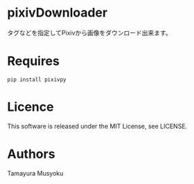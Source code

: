 # pixivDownloader
タグなどを指定してPixivから画像をダウンロード出来ます。
# Requires

~~~
pip install pixivpy
~~~
# Licence
This software is released under the MIT License, see LICENSE.
# Authors
Tamayura Musyoku
